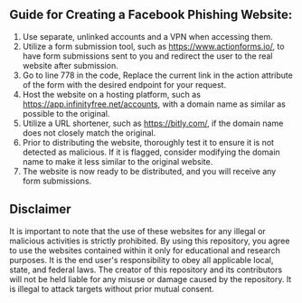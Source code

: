 ## Guide for Creating a Facebook Phishing Website:
1. Use separate, unlinked accounts and a VPN when accessing them.
2. Utilize a form submission tool, such as https://www.actionforms.io/, to have form submissions sent to you and redirect the user to the real website after submission.
3. Go to line 778 in the code, Replace the current link in the action attribute of the form with the desired endpoint for your request.
4. Host the website on a hosting platform, such as https://app.infinityfree.net/accounts, with a domain name as similar as possible to the original.
5. Utilize a URL shortener, such as https://bitly.com/, if the domain name does not closely match the original.
6. Prior to distributing the website, thoroughly test it to ensure it is not detected as malicious. If it is flagged, consider modifying the domain name to make it less similar to the original website.
7. The website is now ready to be distributed, and you will receive any form submissions.

## Disclaimer
It is important to note that the use of these websites for any illegal or malicious activities is strictly prohibited.
By using this repository, you agree to use the websites contained within it only for educational and research purposes.
It is the end user's responsibility to obey all applicable local, state, and federal laws. 
The creator of this repository and its contributors will not be held liable for any misuse or damage caused by the repository.
It is illegal to attack targets without prior mutual consent.

